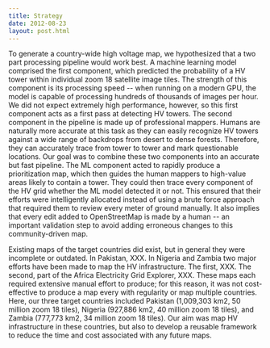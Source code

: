 ```yaml
---
title: Strategy
date: 2012-08-23
layout: post.html
---
```


To generate a country-wide high voltage map, we hypothesized that a two part processing pipeline would work best. A machine learning model comprised the first component, which predicted the probability of a HV tower within individual zoom 18 satellite image tiles. The strength of this component is its processing speed -- when running on a modern GPU, the model is capable of processing hundreds of thousands of images per hour. We did not expect extremely high performance, however, so this first component acts as a first pass at detecting HV towers. The second component in the pipeline is made up of professional mappers. Humans are naturally more accurate at this task as they can easily recognize HV towers against a wide range of backdrops from desert to dense forests. Therefore, they can accurately trace from tower to tower and mark questionable locations. Our goal was to combine these two components into an accurate but fast pipeline. The ML component acted to rapidly produce a prioritization map, which then guides the human mappers to high-value areas likely to contain a tower. They could then trace every component of the HV grid whether the ML model detected it or not. This ensured that their efforts were intelligently allocated instead of using a brute force approach that required them to review every meter of ground manually. It also implies that every edit added to OpenStreetMap is made by a human -- an important validation step to avoid adding erroneous changes to this community-driven map.

Existing maps of the target countries did exist, but in general they were incomplete or outdated. In Pakistan, XXX. In Nigeria and Zambia two major efforts have been made to map the HV infrastructure. The first, XXX. The second, part of the Africa Electricity Grid Explorer, XXX. These maps each required extensive manual effort to produce; for this reason, it was not cost-effective to produce a map every with regularity or map multiple countries. Here, our three target countries included Pakistan (1,009,303 km2, 50 million zoom 18 tiles), Nigeria (927,886 km2, 40 million zoom 18 tiles), and Zambia (777,773 km2, 34 million zoom 18 tiles). Our aim was map HV infrastructure in these countries, but also to develop a reusable framework to reduce the time and cost associated with any future maps.
